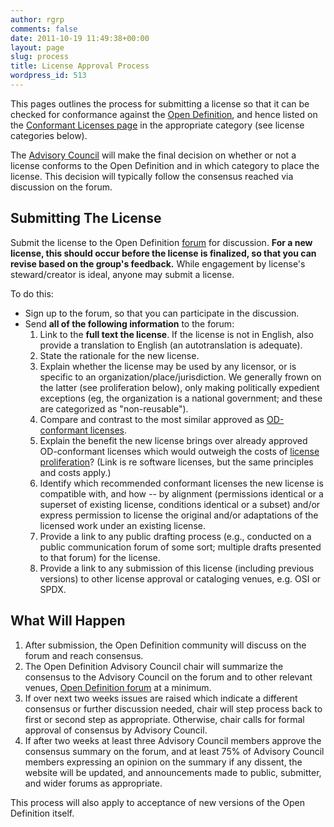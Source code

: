 ```yaml
---
author: rgrp
comments: false
date: 2011-10-19 11:49:38+00:00
layout: page
slug: process
title: License Approval Process
wordpress_id: 513
---
```


This pages outlines the process for submitting a license so that it can be checked for conformance against the [Open Definition](/od), and hence listed on the [Conformant Licenses page](/licenses) in the appropriate category (see license categories below).

The [Advisory Council](/advisory-council) will make the final decision on whether or not a license conforms to the Open Definition and in which category to place the license. This decision will typically follow the consensus reached via discussion on the forum.

## Submitting The License
Submit the license to the Open Definition [forum](/contact) for discussion. **For a new license, this should occur before the license is finalized, so that you can revise based on the group's feedback.** While engagement by license's steward/creator is ideal, anyone may submit a license.

To do this:

* Sign up to the forum, so that you can participate in the discussion.
* Send **all of the following information** to the forum:
  1. Link to the **full text the license**. If the license is not in English, also provide a translation to English (an autotranslation is adequate).
  2. State the rationale for the new license.
  3. Explain whether the license may be used by any licensor, or is specific to an organization/place/jurisdiction. We generally frown on the latter (see proliferation below), only making politically expedient exceptions (eg, the organization is a national government; and these are categorized as "non-reusable").
  4. Compare and contrast to the most similar approved as [OD-conformant licenses](/licenses/).
  5. Explain the benefit the new license brings over already approved OD-conformant licenses which would outweigh the costs of [license proliferation](https://opensource.org/proliferation-report)? (Link is re software licenses, but the same principles and costs apply.)
  6. Identify which recommended conformant licenses the new license is compatible with, and how -- by alignment (permissions identical or a superset of existing license, conditions identical or a subset) and/or express permission to license the original and/or adaptations of the licensed work under an existing license.
  7. Provide a link to any public drafting process (e.g., conducted on a public communication forum of some sort; multiple drafts presented to that forum) for the license.
  8. Provide a link to any submission of this license (including previous versions) to other license approval or cataloging venues, e.g. OSI or SPDX.


## What Will Happen

1. After submission, the Open Definition community will discuss on the forum and reach consensus.
2. The Open Definition Advisory Council chair will summarize the consensus to the Advisory Council on the forum and to other relevant venues, [Open Definition forum](https://discuss.okfn.org/c/projects/OpenDefinition/) at a minimum.
3. If over next two weeks issues are raised which indicate a different consensus or further discussion needed, chair will step process back to first or second step as appropriate. Otherwise, chair calls for formal approval of consensus by Advisory Council.
4. If after two weeks at least three Advisory Council members approve the consensus summary on the forum, and at least 75% of Advisory Council members expressing an opinion on the summary if any dissent, the website will be updated, and announcements made to public, submitter, and wider forums as appropriate.

This process will also apply to acceptance of new versions of the Open
Definition itself.
